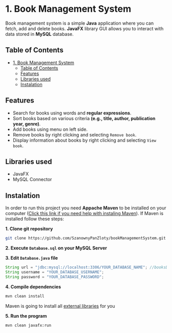 # 1. Book Management System

Book management system is a simple **Java** application where you can fetch, add and delete books. **JavaFX** library GUI allows you to interact with data stored in **MySQL** database.

## Table of Contents
- [1. Book Management System](#1-book-management-system)
  - [Table of Contents](#table-of-contents)
  - [Features](#features)
  - [Libraries used](#libraries-used)
  - [Instalation](#instalation)

## Features

- Search for books using words and **regular expressions**.
- Sort books based on various criteria **(e.g., title, author, publication year, genre)**.
- Add books using menu on left side.
- Remove books by right clicking and selecting `Remove book`.
- Display information about books by right clicking and selecting `View book`.

## Libraries used
- JavaFX
- MySQL Connector

## Instalation

In order to run this project you need **Appache Maven** to be installed on your computer ([Click this link if you need help with instaling Maven](https://maven.apache.org/install.html)). If Maven is installed follow these steps:

**1. Clone git repository**
```bash
git clone https://github.com/SzanownyPanZloty/bookManagementSystem.git
```

**2. Execute `Database.sql` on your MySQL Server**

**3. Edit `Database.java` file**
```java
String url = "jdbc:mysql://localhost:3306/YOUR_DATABASE_NAME"; //booksDB if you didn't change Database.sql file
String username = "YOUR_DATABASE_USERNAME";
String password = "YOUR_DATABASE_PASSWORD";
```


**4. Compile dependencies**
```bash
mvn clean install
```
Maven is going to install all [external libraries](#libraries-used) for you

**5. Run the program**
```bash
mvn clean javafx:run
```